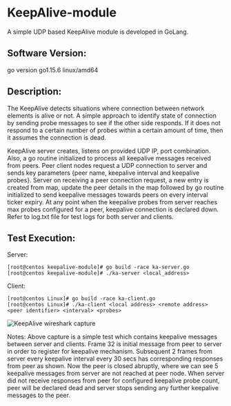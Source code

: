 # KeepAlive-module
A simple UDP based KeepAlive module is developed in GoLang.

Software Version:
------------------
go version go1.15.6 linux/amd64

Description:
------------
The KeepAlive detects situations where connection between network elements is alive or not. A simple approach to identify state of connection by sending probe messages to see if the other side responds. If it does not respond to a certain number of probes within a certain amount of time, then it assumes the connection is dead. 

KeepAlive server creates, listens on provided UDP IP, port combination. Also, a go routine initialized to process all keepalive messages received from peers. Peer client nodes request a UDP connection to server and sends key parameters {peer name, keepalive interval and keepalive probes}. Server on receiving a peer connection request, a new entry is created from map, update the peer details in the map followed by go routine initialized to send keepalive messages towards peers on every interval ticker expiry. At any point when the keepalive probes from server reaches max probes configured for a peer, keepalive connection is declared down. Refer to log.txt file for test logs for both server and clients.

Test Execution:
----------
Server:
```
[root@centos keepalive-module]# go build -race ka-server.go
[root@centos keepalive-module]# ./ka-server <local_address>
````
Client:
```
[root@centos Linux]# go build -race ka-client.go
[root@centos Linux]# ./ka-client <local address> <remote address> <peer identifier> <interval> <probes>
```
![KeepAlive wireshark capture](https://user-images.githubusercontent.com/6613674/118281754-31c15480-b4eb-11eb-88bd-3ef07ebfc581.PNG)

Notes: Above capture is a simple test which contains keepalive messages between server and clients. Frame 32 is initial message from peer to server in order to register for keepalive mechanism. Subsequent 2 frames from server every keepalive interval every 30 secs has corresponding responses from peer as shown. Now the peer is closed abruptly, where we can see 5 keepalive messages from server are not reached at peer node. When server did not receive responses from peer for configured keepalive probe count, peer will be declared dead and server stops sending any further keepalive messages to the peer.     
